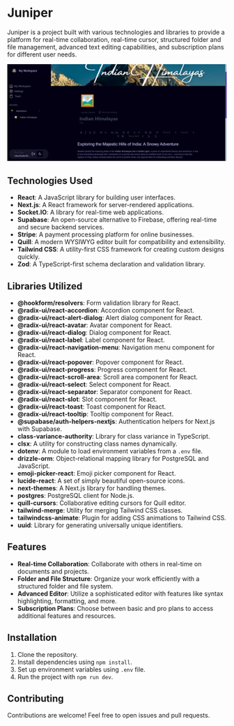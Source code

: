 # Juniper

Juniper is a project built with various technologies and libraries to provide a platform for real-time collaboration, real-time cursor, structured folder and file management, advanced text editing capabilities, and subscription plans for different user needs.

![Juniper Preview](/public/banner.png)

## Technologies Used

- **React**: A JavaScript library for building user interfaces.
- **Next.js**: A React framework for server-rendered applications.
- **Socket.IO**: A library for real-time web applications.
- **Supabase**: An open-source alternative to Firebase, offering real-time and secure backend services.
- **Stripe**: A payment processing platform for online businesses.
- **Quill**: A modern WYSIWYG editor built for compatibility and extensibility.
- **Tailwind CSS**: A utility-first CSS framework for creating custom designs quickly.
- **Zod**: A TypeScript-first schema declaration and validation library.

## Libraries Utilized

- **@hookform/resolvers**: Form validation library for React.
- **@radix-ui/react-accordion**: Accordion component for React.
- **@radix-ui/react-alert-dialog**: Alert dialog component for React.
- **@radix-ui/react-avatar**: Avatar component for React.
- **@radix-ui/react-dialog**: Dialog component for React.
- **@radix-ui/react-label**: Label component for React.
- **@radix-ui/react-navigation-menu**: Navigation menu component for React.
- **@radix-ui/react-popover**: Popover component for React.
- **@radix-ui/react-progress**: Progress component for React.
- **@radix-ui/react-scroll-area**: Scroll area component for React.
- **@radix-ui/react-select**: Select component for React.
- **@radix-ui/react-separator**: Separator component for React.
- **@radix-ui/react-slot**: Slot component for React.
- **@radix-ui/react-toast**: Toast component for React.
- **@radix-ui/react-tooltip**: Tooltip component for React.
- **@supabase/auth-helpers-nextjs**: Authentication helpers for Next.js with Supabase.
- **class-variance-authority**: Library for class variance in TypeScript.
- **clsx**: A utility for constructing class names dynamically.
- **dotenv**: A module to load environment variables from a `.env` file.
- **drizzle-orm**: Object-relational mapping library for PostgreSQL and JavaScript.
- **emoji-picker-react**: Emoji picker component for React.
- **lucide-react**: A set of simply beautiful open-source icons.
- **next-themes**: A Next.js library for handling themes.
- **postgres**: PostgreSQL client for Node.js.
- **quill-cursors**: Collaborative editing cursors for Quill editor.
- **tailwind-merge**: Utility for merging Tailwind CSS classes.
- **tailwindcss-animate**: Plugin for adding CSS animations to Tailwind CSS.
- **uuid**: Library for generating universally unique identifiers.

## Features

- **Real-time Collaboration**: Collaborate with others in real-time on documents and projects.
- **Folder and File Structure**: Organize your work efficiently with a structured folder and file system.
- **Advanced Editor**: Utilize a sophisticated editor with features like syntax highlighting, formatting, and more.
- **Subscription Plans**: Choose between basic and pro plans to access additional features and resources.

## Installation

1. Clone the repository.
2. Install dependencies using `npm install`.
3. Set up environment variables using `.env` file.
4. Run the project with `npm run dev`.

## Contributing

Contributions are welcome! Feel free to open issues and pull requests.
